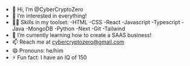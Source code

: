 - 👋 Hi, I’m @CyberCryptoZero
- 👀 I’m interested in everything!
- 🧑‍💻 Skills in my toolset:
  -HTML
  -CSS
  -React
  -Javascript
  -Typescript
  -Java
  -MongoDB
  -Python
  -Next
  -Git
  -Tailwind
- 🌱 I’m currently learning how to create a SAAS business!
- 📫 Reach me at cybercryptozero@gmail.com
- 😄 Pronouns: he/him
- ⚡ Fun fact: I have an IQ of 150

<!---
CyberCryptoZero/CyberCryptoZero is a ✨ special ✨ repository because its `README.md` (this file) appears on your GitHub profile.
You can click the Preview link to take a look at your changes.
--->
